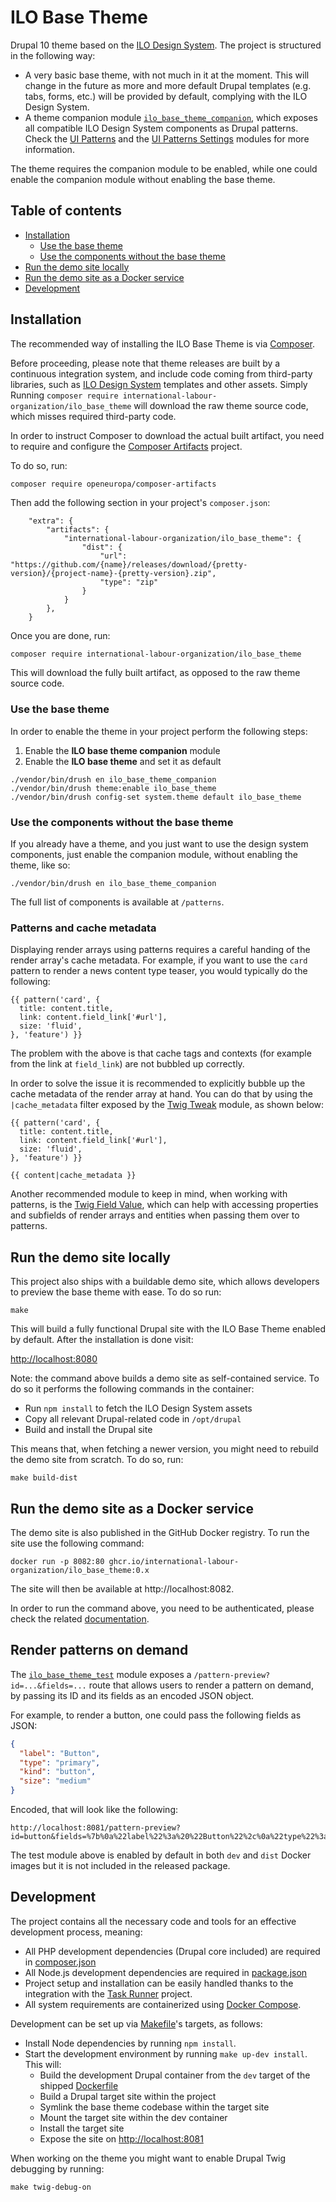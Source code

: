 # ILO Base Theme

Drupal 10 theme based on the [ILO Design System][1]. The project is structured in the following way:

- A very basic base theme, with not much in it at the moment. This will change in the future as more and more default
  Drupal templates (e.g. tabs, forms, etc.) will be provided by default, complying with the ILO Design System.
- A theme companion module [`ilo_base_theme_companion`](modules/ilo_base_theme_companion), which exposes all compatible
  ILO Design System components as Drupal patterns. Check the [UI Patterns][6] and the [UI Patterns Settings][7] modules for more information.

The theme requires the companion module to be enabled, while one could enable the companion module without enabling the base theme.

## Table of contents

- [Installation](#installation)
  - [Use the base theme](#use-the-base-theme)
  - [Use the components without the base theme](#use-the-components-without-the-base-theme)
- [Run the demo site locally](#run-the-demo-site-locally)
- [Run the demo site as a Docker service](#run-the-demo-site-as-a-docker-service)
- [Development](#development)

## Installation

The recommended way of installing the ILO Base Theme is via [Composer][4].

Before proceeding, please note that theme releases are built by a continuous integration system, and include code coming
from third-party libraries, such as [ILO Design System][1] templates and other assets. Simply Running `composer require international-labour-organization/ilo_base_theme`
will download the raw theme source code, which misses required third-party code.

In order to instruct Composer to download the actual built artifact, you need to require and configure the
[Composer Artifacts][5] project.

To do so, run:

```
composer require openeuropa/composer-artifacts
```

Then add the following section in your project's `composer.json`:

```
    "extra": {
        "artifacts": {
            "international-labour-organization/ilo_base_theme": {
                "dist": {
                    "url": "https://github.com/{name}/releases/download/{pretty-version}/{project-name}-{pretty-version}.zip",
                    "type": "zip"
                }
            }
        },
    }
```

Once you are done, run:

```bash
composer require international-labour-organization/ilo_base_theme
```

This will download the fully built artifact, as opposed to the raw theme source code.

### Use the base theme

In order to enable the theme in your project perform the following steps:

1. Enable the **ILO base theme companion** module
2. Enable the **ILO base theme** and set it as default

```
./vendor/bin/drush en ilo_base_theme_companion
./vendor/bin/drush theme:enable ilo_base_theme
./vendor/bin/drush config-set system.theme default ilo_base_theme
```

### Use the components without the base theme

If you already have a theme, and you just want to use the design system components, just enable the companion module,
without enabling the theme, like so:

```
./vendor/bin/drush en ilo_base_theme_companion
```

The full list of components is available at `/patterns`.

### Patterns and cache metadata

Displaying render arrays using patterns requires a careful handing of the render array's cache metadata. For example,
if you want to use the `card` pattern to render a news content type teaser, you would typically do the following:

```twig
{{ pattern('card', {
  title: content.title,
  link: content.field_link['#url'],
  size: 'fluid',
}, 'feature') }}
```

The problem with the above is that cache tags and contexts (for example from the link at `field_link`) are not bubbled up correctly.

In order to solve the issue it is recommended to explicitly bubble up the cache metadata of the render array at hand.
You can do that by using the `|cache_metadata` filter exposed by the [Twig Tweak][9] module, as shown below:

```twig
{{ pattern('card', {
  title: content.title,
  link: content.field_link['#url'],
  size: 'fluid',
}, 'feature') }}

{{ content|cache_metadata }}
```

Another recommended module to keep in mind, when working with patterns, is the [Twig Field Value][10], which can help with
accessing properties and subfields of render arrays and entities when passing them over to patterns.

## Run the demo site locally

This project also ships with a buildable demo site, which allows developers to preview the base theme with ease. To do so run:

```
make
```

This will build a fully functional Drupal site with the ILO Base Theme enabled by default. After the installation is done visit:

[http://localhost:8080](http://localhost:8080)

Note: the command above builds a demo site as self-contained service. To do so it performs the following commands in the container:

- Run `npm install` to fetch the ILO Design System assets
- Copy all relevant Drupal-related code in `/opt/drupal`
- Build and install the Drupal site

This means that, when fetching a newer version, you might need to rebuild the demo site from scratch. To do so, run:

```
make build-dist
```

## Run the demo site as a Docker service

The demo site is also published in the GitHub Docker registry. To run the site use the following command:

```
docker run -p 8082:80 ghcr.io/international-labour-organization/ilo_base_theme:0.x
```

The site will then be available at http://localhost:8082.

In order to run the command above, you need to be authenticated, please check the related [documentation][8].

## Render patterns on demand

The [`ilo_base_theme_test`](modules/ilo_base_theme_test) module exposes a `/pattern-preview?id=...&fields=...` route
that allows users to render a pattern on demand, by passing its ID and its fields as an encoded JSON object.

For example, to render a button, one could pass the following fields as JSON:

```json
{
  "label": "Button",
  "type": "primary",
  "kind": "button",
  "size": "medium"
}
```

Encoded, that will look like the following:

```
http://localhost:8081/pattern-preview?id=button&fields=%7b%0a%22label%22%3a%20%22Button%22%2c%0a%22type%22%3a%20%22primary%22%2c%0a%22kind%22%3a%20%22button%22%2c%0a%22size%22%3a%20%22medium%22%0a%7d
```

The test module above is enabled by default in both `dev` and `dist` Docker images but it is not included in the released package.

## Development

The project contains all the necessary code and tools for an effective development process, meaning:

- All PHP development dependencies (Drupal core included) are required in [composer.json](composer.json)
- All Node.js development dependencies are required in [package.json](package.json)
- Project setup and installation can be easily handled thanks to the integration with the [Task Runner][2] project.
- All system requirements are containerized using [Docker Compose][3].

Development can be set up via [Makefile](Makefile)'s targets, as follows:

- Install Node dependencies by running `npm install`.
- Start the development environment by running `make up-dev install`. This will:
  - Build the development Drupal container from the `dev` target of the shipped [Dockerfile](Dockerfile)
  - Build a Drupal target site within the project
  - Symlink the base theme codebase within the target site
  - Mount the target site within the dev container
  - Install the target site
  - Expose the site on [http://localhost:8081](http://localhost:8081)

When working on the theme you might want to enable Drupal Twig debugging by running:

```
make twig-debug-on
```

[1]: https://github.com/international-labour-organization/designsystem
[2]: https://github.com/openeuropa/task-runner
[3]: https://docs.docker.com/compose
[4]: https://getcomposer.org/
[5]: https://github.com/openeuropa/composer-artifacts
[6]: https://www.drupal.org/project/ui_patterns
[7]: https://www.drupal.org/project/ui_patterns_settings
[8]: https://docs.github.com/en/packages/working-with-a-github-packages-registry/working-with-the-container-registry#authenticating-with-a-personal-access-token-classic
[9]: https://www.drupal.org/project/twig_tweak
[10]: https://www.drupal.org/project/twig_field_value
